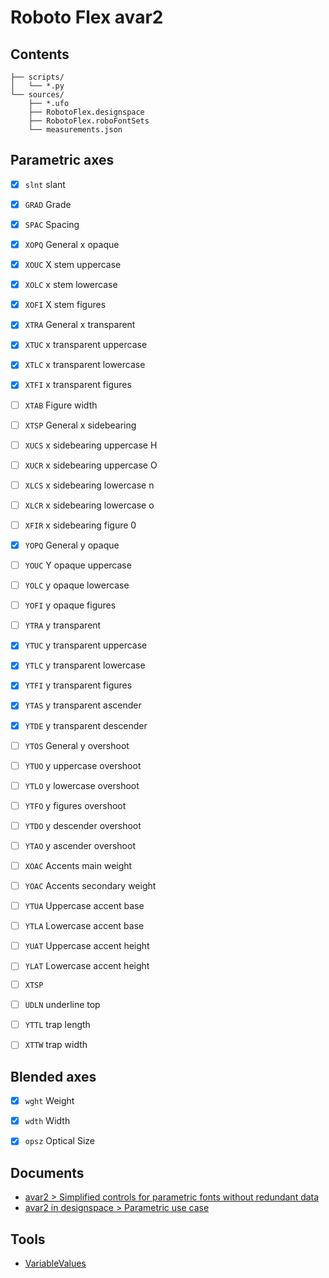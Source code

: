 Roboto Flex avar2
=================


Contents
--------

```
├── scripts/
│   └── *.py
└── sources/
    ├── *.ufo
    ├── RobotoFlex.designspace
    ├── RobotoFlex.roboFontSets
    └── measurements.json
```


Parametric axes
---------------

- [x] `slnt` slant
- [x] `GRAD` Grade
- [x] `SPAC` Spacing
- [x] `XOPQ` General x opaque
- [x] `XOUC` X stem uppercase
- [x] `XOLC` x stem lowercase
- [x] `XOFI` X stem figures
- [x] `XTRA` General x transparent
- [x] `XTUC` x transparent uppercase
- [x] `XTLC` x transparent lowercase
- [x] `XTFI` x transparent figures
- [ ] `XTAB` Figure width
- [ ] `XTSP` General x sidebearing
- [ ] `XUCS` x sidebearing uppercase H
- [ ] `XUCR` x sidebearing uppercase O
- [ ] `XLCS` x sidebearing lowercase n
- [ ] `XLCR` x sidebearing lowercase o
- [ ] `XFIR` x sidebearing figure 0
- [x] `YOPQ` General y opaque
- [ ] `YOUC` Y opaque uppercase
- [ ] `YOLC` y opaque lowercase
- [ ] `YOFI` y opaque figures
- [ ] `YTRA` y transparent
- [x] `YTUC` y transparent uppercase
- [x] `YTLC` y transparent lowercase
- [x] `YTFI` y transparent figures
- [x] `YTAS` y transparent ascender 
- [x] `YTDE` y transparent descender
- [ ] `YTOS` General y overshoot
- [ ] `YTUO` y uppercase overshoot
- [ ] `YTLO` y lowercase overshoot
- [ ] `YTFO` y figures overshoot
- [ ] `YTDO` y descender overshoot
- [ ] `YTAO` y ascender overshoot
- [ ] `XOAC` Accents main weight
- [ ] `YOAC` Accents secondary weight
- [ ] `YTUA` Uppercase accent base
- [ ] `YTLA` Lowercase accent base
- [ ] `YUAT` Uppercase accent height
- [ ] `YLAT` Lowercase accent height
- [ ] `XTSP` 
- [ ] `UDLN` underline top
- [ ] `YTTL` trap length
- [ ] `XTTW` trap width


Blended axes
------------

- [x] `wght` Weight
- [x] `wdth` Width
- [x] `opsz` Optical Size


Documents
---------

- [avar2 > Simplified controls for parametric fonts without redundant data](http://github.com/harfbuzz/boring-expansion-spec/blob/main/avar2.md#3-simplified-controls-for-parametric-fonts-without-redundant-data)
- [avar2 in designspace > Parametric use case](https://github.com/harfbuzz/boring-expansion-spec/blob/main/avar2-in-designspace.md#parametric-use-case)


Tools
-----

- [VariableValues](http://github.com/gferreira/fb-variable-values)

